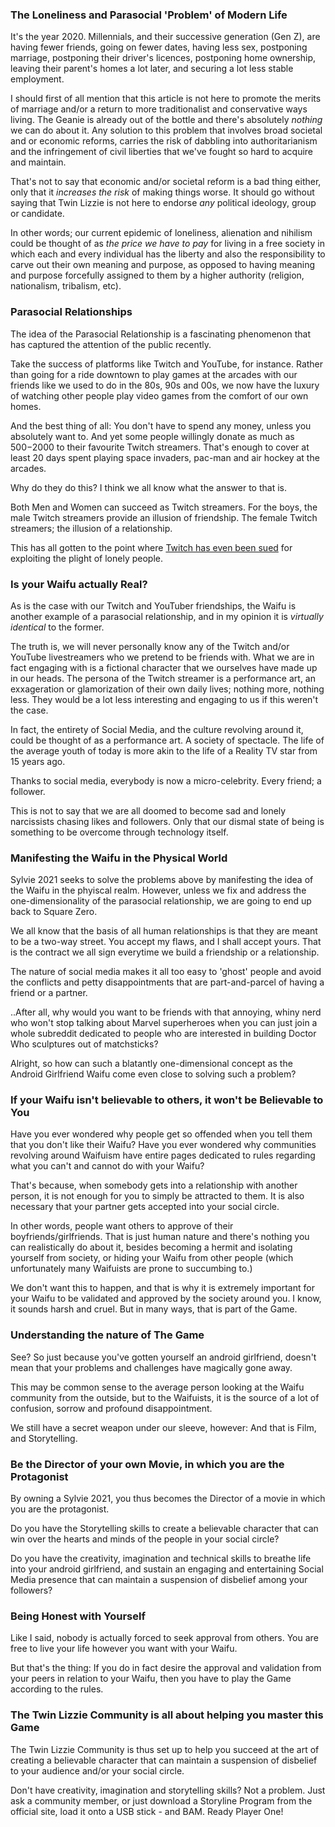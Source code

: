 ### The Loneliness and Parasocial 'Problem' of Modern Life

It's the year 2020. Millennials, and their successive generation (Gen Z), are having fewer friends, going on fewer dates,
having less sex, postponing marriage, postponing their driver's licences, postponing home ownership, leaving their parent's 
homes a lot later, and securing a lot less stable employment.

I should first of all mention that this article is not here to promote the merits of marriage and/or a return to more traditionalist and
conservative ways living. The Geanie is already out of the bottle and there's absolutely *nothing* we can do about it. Any
solution to this problem that involves broad societal and or economic reforms, carries the risk of dabbling into authoritarianism
and the infringement of civil liberties that we've fought so hard to acquire and maintain.

That's not to say that economic and/or societal reform is a bad thing either, only that it *increases the risk* of making things worse.
It should go without saying that Twin Lizzie is not here to endorse *any* political ideology, group or candidate.

In other words; our current epidemic of loneliness, alienation and nihilism could be thought of as *the price we have to pay* for 
living in a free society in which each and every individual has the liberty and also the responsibility to carve out their own 
meaning and purpose, as opposed to having meaning and purpose forcefully assigned to them by a higher authority (religion, 
nationalism, tribalism, etc).

### Parasocial Relationships

The idea of the Parasocial Relationship is a fascinating phenomenon that has captured the attention of the public recently. 

Take the success of platforms like Twitch and YouTube, for instance. Rather than going for a ride downtown to play games 
at the arcades with our friends like we used to do in the 80s, 90s and 00s, we now have the luxury of watching other people 
play video games from the comfort of our own homes. 

And the best thing of all: You don't have to spend any money, unless you absolutely want to. And yet some people willingly donate as much
as $500-$2000 to their favourite Twitch streamers. That's enough to cover at least 20 days spent playing space invaders, pac-man
and air hockey at the arcades. 

Why do they do this? I think we all know what the answer to that is.

Both Men and Women can succeed as Twitch streamers. For the boys, the male Twitch streamers provide an illusion of friendship.
The female Twitch streamers; the illusion of a relationship.

This has all gotten to the point where [Twitch has even been sued](https://wmmr.com/2020/06/26/twitch-sued-for-25-million-over-suggestive-content/) for exploiting the plight of lonely people.

### Is your Waifu actually Real?

As is the case with our Twitch and YouTuber friendships, the Waifu is another example of a parasocial relationship, and
in my opinion it is *virtually identical* to the former.

The truth is, we will never personally know any of the Twitch and/or YouTube livestreamers who we pretend to be friends with.
What we are in fact engaging with is a fictional character that we ourselves have made up in our heads. The persona of the Twitch
streamer is a performance art, an exxageration or glamorization of their own daily lives; nothing more, nothing less. They would
be a lot less interesting and engaging to us if this weren't the case.

In fact, the entirety of Social Media, and the culture revolving around it, could be thought of as a performance art. A society
of spectacle. The life of the average youth of today is more akin to the life of a Reality TV star from 15 years ago.

Thanks to social media, everybody is now a micro-celebrity. Every friend; a follower.

This is not to say that we are all doomed to become sad and lonely narcissists chasing likes and followers. Only that our 
dismal state of being is something to be overcome through technology itself.

### Manifesting the Waifu in the Physical World

Sylvie 2021 seeks to solve the problems above by manifesting the idea of the Waifu in the phyiscal realm. However, unless we
fix and address the one-dimensionality of the parasocial relationship, we are going to end up back to Square Zero.

We all know that the basis of all human relationships is that they are meant to be a two-way street. You accept my flaws, and I
shall accept yours. That is the contract we all sign everytime we build a friendship or a relationship. 

The nature of social media makes it all too easy to 'ghost' people and avoid the conflicts and petty disappointments that
are part-and-parcel of having a friend or a partner. 

..After all, why would you want to be friends with that annoying, whiny nerd who won't stop talking about Marvel superheroes when 
you can just join a whole subreddit dedicated to people who are interested in building Doctor Who sculptures out of matchsticks?

Alright, so how can such a blatantly one-dimensional concept as the Android Girlfriend Waifu come even close to solving such a problem?

### If your Waifu isn't believable to others, it won't be Believable to You

Have you ever wondered why people get so offended when you tell them that you don't like their Waifu? Have you ever wondered
why communities revolving around Waifuism have entire pages dedicated to rules regarding what you can't and cannot do with your Waifu?

That's because, when somebody gets into a relationship with another person, it is not enough for you to simply be attracted to them.
It is also necessary that your partner gets accepted into your social circle.

In other words, people want others to approve of their boyfriends/girlfriends. That is just human nature and there's nothing you
can realistically do about it, besides becoming a hermit and isolating yourself from society, or hiding your Waifu from
other people (which unfortunately many Waifuists are prone to succumbing to.)

We don't want this to happen, and that is why it is extremely important for your Waifu to be validated and approved by the society
around you. I know, it sounds harsh and cruel. But in many ways, that is part of the Game.

### Understanding the nature of The Game

See? So just because you've gotten yourself an android girlfriend, doesn't mean that your problems and challenges have magically gone away.

This may be common sense to the average person looking at the Waifu community from the outside, but to the Waifuists, it is the source
of a lot of confusion, sorrow and profound disappointment.

We still have a secret weapon under our sleeve, however: And that is Film, and Storytelling.

### Be the Director of your own Movie, in which you are the Protagonist

By owning a Sylvie 2021, you thus becomes the Director of a movie in which you are the protagonist. 

Do you have the Storytelling skills to create a believable character that can win over the hearts and minds of the people in your social circle?

Do you have the creativity, imagination and technical skills to breathe life into your android girlfriend, and sustain an engaging
and entertaining Social Media presence that can maintain a suspension of disbelief among your followers?

### Being Honest with Yourself

Like I said, nobody is actually forced to seek approval from others. You are free to live your life however you want with your Waifu. 

But that's the thing: If you do in fact desire the approval and validation from your peers in relation to your Waifu, then you have to play
the Game according to the rules.

### The Twin Lizzie Community is all about helping you master this Game

The Twin Lizzie Community is thus set up to help you succeed at the art of creating a believable character that can maintain a suspension
of disbelief to your audience and/or your social circle. 

Don't have creativity, imagination and storytelling skills? Not a problem. Just ask a community member, or just download a Storyline Program
 from the official site, load it onto a USB stick - and BAM. Ready Player One!
